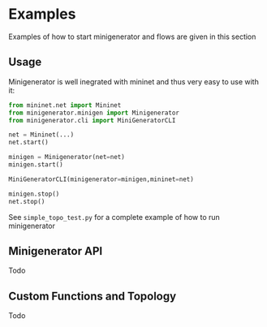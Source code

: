 Examples
========

Examples of how to start minigenerator and flows are given in this section

## Usage

Minigenerator is well inegrated with mininet and thus very easy to use with it:

```python
from mininet.net import Mininet
from minigenerator.minigen import Minigenerator
from minigenerator.cli import MiniGeneratorCLI

net = Mininet(...)
net.start()

minigen = Minigenerator(net=net)
minigen.start()

MiniGeneratorCLI(minigenerator=minigen,mininet=net)

minigen.stop()
net.stop()
```

See `simple_topo_test.py` for a complete example of how to run minigenerator

## Minigenerator API

Todo


## Custom Functions and Topology

Todo